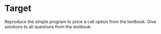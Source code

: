 # Target 
Reproduce the simple program to price a call option from the textbook.
Give solutions to all questions from the textbook. 
